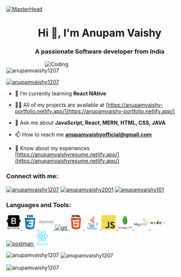 [![MasterHead](https://developers.giphy.com/branch/master/static/api-512d36c09662682717108a38bbb5c57d.gif)](https://rishavchanda.io)<h1 align="center">Hi 👋, I'm Anupam Vaishy</h1>
<h3 align="center">A passionate Software developer from India</h3>
<img align="right" alt="Coding" width="400" src="https://cdn.dribbble.com/users/1162077/screenshots/3848914/programmer.gif">

<p align="left"> <img src="https://komarev.com/ghpvc/?username=anupamvaishy1207&label=Profile%20views&color=0e75b6&style=flat" alt="anupamvaishy1207" /> </p>

<p align="left"> <a href="https://twitter.com/anupamvaishy1207" target="blank"><img src="https://img.shields.io/twitter/follow/anupamvaishy1207?logo=twitter&style=for-the-badge" alt="anupamvaishy1207" /></a> </p>

- 🌱 I’m currently learning **React NAtive**

- 👨‍💻 All of my projects are available at [https://anupamvaishy-portfolio.netlify.app/](https://anupamvaishy-portfolio.netlify.app/)

- 💬 Ask me about **JavaScript, React, MERN, HTML, CSS, JAVA**

- 📫 How to reach me **anupamvaishyofficial@gmail.com**

- 📄 Know about my experiences [https://anupamvaishyresume.netlify.app/](https://anupamvaishyresume.netlify.app/)

<h3 align="left">Connect with me:</h3>
<p align="left">
<a href="https://twitter.com/anupamvaishy1207" target="blank"><img align="center" src="https://raw.githubusercontent.com/rahuldkjain/github-profile-readme-generator/master/src/images/icons/Social/twitter.svg" alt="anupamvaishy1207" height="30" width="40" /></a>
<a href="https://linkedin.com/in/anupamvaishy2001" target="blank"><img align="center" src="https://raw.githubusercontent.com/rahuldkjain/github-profile-readme-generator/master/src/images/icons/Social/linked-in-alt.svg" alt="anupamvaishy2001" height="30" width="40" /></a>
<a href="https://instagram.com/anupamvaishy101" target="blank"><img align="center" src="https://raw.githubusercontent.com/rahuldkjain/github-profile-readme-generator/master/src/images/icons/Social/instagram.svg" alt="anupamvaishy101" height="30" width="40" /></a>
</p>

<h3 align="left">Languages and Tools:</h3>
<p align="left"> <a href="https://getbootstrap.com" target="_blank" rel="noreferrer"> <img src="https://raw.githubusercontent.com/devicons/devicon/master/icons/bootstrap/bootstrap-plain-wordmark.svg" alt="bootstrap" width="40" height="40"/> </a> <a href="https://www.w3schools.com/css/" target="_blank" rel="noreferrer"> <img src="https://raw.githubusercontent.com/devicons/devicon/master/icons/css3/css3-original-wordmark.svg" alt="css3" width="40" height="40"/> </a> <a href="https://expressjs.com" target="_blank" rel="noreferrer"> <img src="https://raw.githubusercontent.com/devicons/devicon/master/icons/express/express-original-wordmark.svg" alt="express" width="40" height="40"/> </a> <a href="https://git-scm.com/" target="_blank" rel="noreferrer"> <img src="https://www.vectorlogo.zone/logos/git-scm/git-scm-icon.svg" alt="git" width="40" height="40"/> </a> <a href="https://www.w3.org/html/" target="_blank" rel="noreferrer"> <img src="https://raw.githubusercontent.com/devicons/devicon/master/icons/html5/html5-original-wordmark.svg" alt="html5" width="40" height="40"/> </a> <a href="https://www.java.com" target="_blank" rel="noreferrer"> <img src="https://raw.githubusercontent.com/devicons/devicon/master/icons/java/java-original.svg" alt="java" width="40" height="40"/> </a> <a href="https://developer.mozilla.org/en-US/docs/Web/JavaScript" target="_blank" rel="noreferrer"> <img src="https://raw.githubusercontent.com/devicons/devicon/master/icons/javascript/javascript-original.svg" alt="javascript" width="40" height="40"/> </a> <a href="https://www.mongodb.com/" target="_blank" rel="noreferrer"> <img src="https://raw.githubusercontent.com/devicons/devicon/master/icons/mongodb/mongodb-original-wordmark.svg" alt="mongodb" width="40" height="40"/> </a> <a href="https://www.mysql.com/" target="_blank" rel="noreferrer"> <img src="https://raw.githubusercontent.com/devicons/devicon/master/icons/mysql/mysql-original-wordmark.svg" alt="mysql" width="40" height="40"/> </a> <a href="https://nodejs.org" target="_blank" rel="noreferrer"> <img src="https://raw.githubusercontent.com/devicons/devicon/master/icons/nodejs/nodejs-original-wordmark.svg" alt="nodejs" width="40" height="40"/> </a> <a href="https://postman.com" target="_blank" rel="noreferrer"> <img src="https://www.vectorlogo.zone/logos/getpostman/getpostman-icon.svg" alt="postman" width="40" height="40"/> </a> <a href="https://reactjs.org/" target="_blank" rel="noreferrer"> <img src="https://raw.githubusercontent.com/devicons/devicon/master/icons/react/react-original-wordmark.svg" alt="react" width="40" height="40"/> </a> </p>

<p><img align="left" src="https://github-readme-stats.vercel.app/api/top-langs?username=anupamvaishy1207&show_icons=true&locale=en&layout=compact" alt="anupamvaishy1207" /></p>

<p>&nbsp;<img align="center" src="https://github-readme-stats.vercel.app/api?username=anupamvaishy1207&show_icons=true&locale=en" alt="anupamvaishy1207" /></p>

<p><img align="center" src="https://github-readme-streak-stats.herokuapp.com/?user=anupamvaishy1207&" alt="anupamvaishy1207" /></p>

